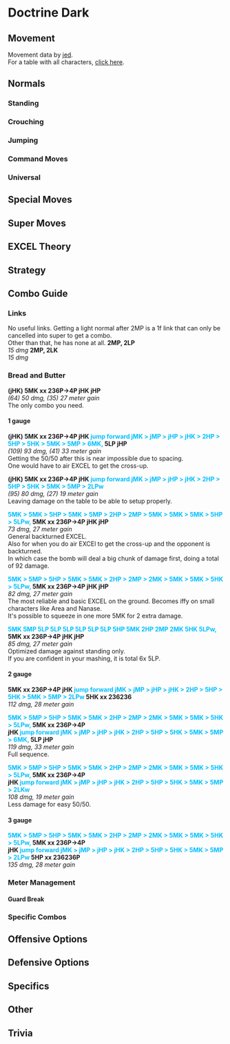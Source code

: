 # Doctrine Dark
## Movement

Movement data by [jed](https://twitter.com/mountainmanjed).  
For a table with all characters, [click here](https://docs.google.com/spreadsheets/d/1jpNVfCL8k3cAOEK4Sv4Eiwpo5Vwgz8ad3cP0vx4WDUE/edit#gid=0).

## Normals
### Standing
### Crouching
### Jumping
### Command Moves
### Universal
## Special Moves
## Super Moves
## EXCEL Theory
## Strategy
## Combo Guide

### Links
No useful links. Getting a light normal after 2MP is a 1f link that can only be cancelled into super to get a combo.<br>
Other than that, he has none at all.
**2MP, 2LP**<br>
*15 dmg*
**2MP, 2LK**<br>
*15 dmg*
### Bread and Butter
**(jHK) 5MK xx 236P->4P jHK jHP**<br>
*(64) 50 dmg, (35) 27 meter gain*<br>
The only combo you need.<br>
#### 1 gauge
**(jHK) 5MK xx 236P->4P jHK <span style="color: deepskyblue">jump forward jMK > jMP > jHP > jHK > 2HP > 5HP > 5HK > 5MK > 5MP > 6MK,</span> 5LP jHP**<br>
*(109) 93 dmg, (41) 33 meter gain*<br>
Getting the 50/50 after this is near impossible due to spacing.<br>
One would have to air EXCEL to get the cross-up.

**(jHK) 5MK xx 236P->4P jHK <span style="color: deepskyblue">jump forward jMK > jMP > jHP > jHK > 2HP > 5HP > 5HK > 5MK > 5MP > 2LPw</span>**<br>
*(95) 80 dmg, (27) 19 meter gain*<br>
Leaving damage on the table to be able to setup properly.

**<span style="color: deepskyblue">5MK > 5MK > 5HP > 5MK > 5MP > 2HP > 2MP > 5MK > 5MK > 5MK > 5HP > 5LPw,</span> 5MK xx 236P->4P jHK jHP**<br>
*73 dmg, 27 meter gain*<br>
General backturned EXCEL.<br>
Also for when you do air EXCEl to get the cross-up and the opponent is backturned.<br>
In which case the bomb will deal a big chunk of damage first, doing a total of 92 damage.

**<span style="color: deepskyblue">5MK > 5MP > 5HP > 5MK > 5MK > 2HP > 2MP > 2MK > 5MK > 5MK > 5HK > 5LPw,</span> 5MK xx 236P->4P jHK jHP**<br>
*82 dmg, 27 meter gain*<br>
The most reliable and basic EXCEL on the ground. Becomes iffy on small characters like Area and Nanase.<br>
It's possible to squeeze in one more 5MK for 2 extra damage.

**<span style="color: deepskyblue">5MK 5MP 5LP 5LP 5LP 5LP 5LP 5LP 5HP 5MK 2HP 2MP 2MK 5HK 5LPw,</span> 5MK xx 236P->4P jHK jHP**<br>
*85 dmg, 27 meter gain*<br>
Optimized damage against standing only.<br>
If you are confident in your mashing, it is total 6x 5LP.

#### 2 gauge
**5MK xx 236P->4P jHK <span style="color: deepskyblue">jump forward jMK > jMP > jHP > jHK > 2HP > 5HP > 5HK > 5MK > 5MP > 2LPw</span> 5HK xx 236236**<br>
*112 dmg, 28 meter gain*

**<span style="color: deepskyblue">5MK > 5MP > 5HP > 5MK > 5MK > 2HP > 2MP > 2MK > 5MK > 5MK > 5HK > 5LPw,</span> 5MK xx 236P->4P<br>
jHK <span style="color: deepskyblue">jump forward jMK > jMP > jHP > jHK > 2HP > 5HP > 5HK > 5MK > 5MP > 6MK,</span> 5LP jHP**<br>
*119 dmg, 33 meter gain*<br>
Full sequence.

**<span style="color: deepskyblue">5MK > 5MP > 5HP > 5MK > 5MK > 2HP > 2MP > 2MK > 5MK > 5MK > 5HK > 5LPw,</span> 5MK xx 236P->4P<br> 
jHK <span style="color: deepskyblue">jump forward jMK > jMP > jHP > jHK > 2HP > 5HP > 5HK > 5MK > 5MP > 2LKw</span>**<br>
*108 dmg, 19 meter gain*<br>
Less damage for easy 50/50.

#### 3 gauge
**<span style="color: deepskyblue">5MK > 5MP > 5HP > 5MK > 5MK > 2HP > 2MP > 2MK > 5MK > 5MK > 5HK > 5LPw,</span> 5MK xx 236P->4P<br>
jHK <span style="color: deepskyblue">jump forward jMK > jMP > jHP > jHK > 2HP > 5HP > 5HK > 5MK > 5MP > 2LPw</span> 5HP xx 236236P**<br>
*135 dmg, 28 meter gain*<br>

### Meter Management
#### Guard Break
### Specific Combos
## Offensive Options
## Defensive Options
## Specifics
## Other
## Trivia
